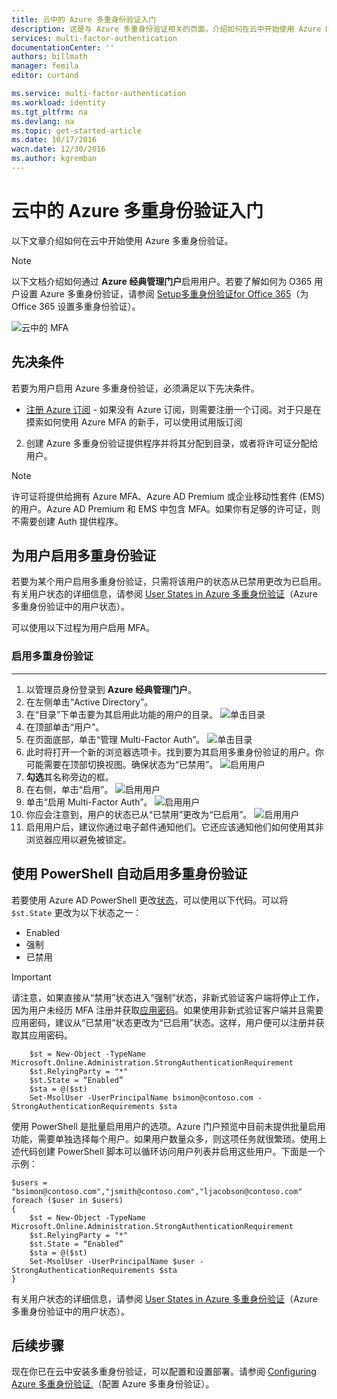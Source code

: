 ```yaml
---
title: 云中的 Azure 多重身份验证入门
description: 这是与 Azure 多重身份验证相关的页面，介绍如何在云中开始使用 Azure MFA。
services: multi-factor-authentication
documentationCenter: ''
authors: billmath
manager: femila
editor: curtand

ms.service: multi-factor-authentication
ms.workload: identity
ms.tgt_pltfrm: na
ms.devlang: na
ms.topic: get-started-article
ms.date: 10/17/2016
wacn.date: 12/30/2016
ms.author: kgremban
---
```


# 云中的 Azure 多重身份验证入门
以下文章介绍如何在云中开始使用 Azure 多重身份验证。

> [!NOTE]
>  以下文档介绍如何通过 **Azure 经典管理门户**启用用户。若要了解如何为 O365 用户设置 Azure 多重身份验证，请参阅 [Setup多重身份验证for Office 365](https://support.office.com/article/Set-up-multi-factor-authentication-for-Office-365-users-8f0454b2-f51a-4d9c-bcde-2c48e41621c6?ui=zh-cn&rs=zh-cn&ad=US)（为 Office 365 设置多重身份验证）。

![云中的 MFA](./media/multi-factor-authentication-get-started-cloud/mfa_in_cloud.png)

## 先决条件
若要为用户启用 Azure 多重身份验证，必须满足以下先决条件。

- [注册 Azure 订阅](https://www.azure.cn/pricing/1rmb-trial-full/?form-type=identityauth/) - 如果没有 Azure 订阅，则需要注册一个订阅。对于只是在摸索如何使用 Azure MFA 的新手，可以使用试用版订阅
2. 创建 Azure 多重身份验证提供程序并将其分配到目录，或者将许可证分配给用户。

> [!NOTE]
>  许可证将提供给拥有 Azure MFA、Azure AD Premium 或企业移动性套件 (EMS) 的用户。Azure AD Premium 和 EMS 中包含 MFA。如果你有足够的许可证，则不需要创建 Auth 提供程序。

## 为用户启用多重身份验证
若要为某个用户启用多重身份验证，只需将该用户的状态从已禁用更改为已启用。有关用户状态的详细信息，请参阅 [User States in Azure 多重身份验证](./multi-factor-authentication-get-started-user-states.md)（Azure 多重身份验证中的用户状态）。

可以使用以下过程为用户启用 MFA。

### 启用多重身份验证
--------------------------------------------------------------------------------
1.  以管理员身份登录到 **Azure 经典管理门户**。
2.  在左侧单击“Active Directory”。
3.  在“目录”下单击要为其启用此功能的用户的目录。
![单击目录](./media/multi-factor-authentication-get-started-cloud/directory1.png)
4.  在顶部单击“用户”。
5.  在页面底部，单击“管理 Multi-Factor Auth”。
![单击目录](./media/multi-factor-authentication-get-started-cloud/manage1.png)
6.  此时将打开一个新的浏览器选项卡。找到要为其启用多重身份验证的用户。你可能需要在顶部切换视图。确保状态为“已禁用”。
![启用用户](./media/multi-factor-authentication-get-started-cloud/enable1.png)
7.  **勾选**其名称旁边的框。
7.  在右侧，单击“启用”。
![启用用户](./media/multi-factor-authentication-get-started-cloud/user1.png)
8.  单击“启用 Multi-Factor Auth”。
![启用用户](./media/multi-factor-authentication-get-started-cloud/enable2.png)
9.  你应会注意到，用户的状态已从“已禁用”更改为“已启用”。
![启用用户](./media/multi-factor-authentication-get-started-cloud/user.png)
10.  启用用户后，建议你通过电子邮件通知他们。它还应该通知他们如何使用其非浏览器应用以避免被锁定。

## 使用 PowerShell 自动启用多重身份验证

若要使用 Azure AD PowerShell 更改[状态](./multi-factor-authentication-whats-next.md)，可以使用以下代码。可以将 `$st.State` 更改为以下状态之一：

- Enabled
- 强制
- 已禁用

> [!IMPORTANT]
>  请注意，如果直接从“禁用”状态进入“强制”状态，非新式验证客户端将停止工作，因为用户未经历 MFA 注册并获取[应用密码](./multi-factor-authentication-whats-next.md#app-passwords)。如果使用非新式验证客户端并且需要应用密码，建议从“已禁用”状态更改为“已启用”状态。这样，用户便可以注册并获取其应用密码。

```
    $st = New-Object -TypeName Microsoft.Online.Administration.StrongAuthenticationRequirement
    $st.RelyingParty = "*"
    $st.State = “Enabled”
    $sta = @($st)
    Set-MsolUser -UserPrincipalName bsimon@contoso.com -StrongAuthenticationRequirements $sta
```

使用 PowerShell 是批量启用用户的选项。Azure 门户预览中目前未提供批量启用功能，需要单独选择每个用户。如果用户数量众多，则这项任务就很繁琐。使用上述代码创建 PowerShell 脚本可以循环访问用户列表并启用这些用户。下面是一个示例：

```
$users = "bsimon@contoso.com","jsmith@contoso.com","ljacobson@contoso.com"
foreach ($user in $users)
{
    $st = New-Object -TypeName Microsoft.Online.Administration.StrongAuthenticationRequirement
    $st.RelyingParty = "*"
    $st.State = “Enabled”
    $sta = @($st)
    Set-MsolUser -UserPrincipalName $user -StrongAuthenticationRequirements $sta
}
```

有关用户状态的详细信息，请参阅 [User States in Azure 多重身份验证](./multi-factor-authentication-get-started-user-states.md)（Azure 多重身份验证中的用户状态）。

## 后续步骤
现在你已在云中安装多重身份验证，可以配置和设置部署。请参阅 [Configuring Azure 多重身份验证.](./multi-factor-authentication-whats-next.md)（配置 Azure 多重身份验证）。

<!---HONumber=Mooncake_1107_2016-->